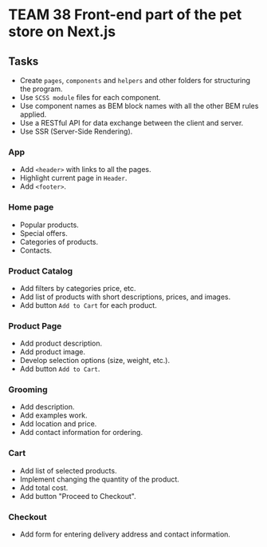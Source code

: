 # TEAM 38 Front-end part of the pet store on Next.js

## Tasks
- Create `pages`, `components` and `helpers` and other folders for structuring the program.
- Use `SCSS module` files for each component.
- Use component names as BEM block names with all the other BEM rules applied.
- Use a RESTful API for data exchange between the client and server.
- Use SSR (Server-Side Rendering).

### App
- Add `<header>` with links to all the pages.
- Highlight current page in `Header`.
- Add `<footer>`.

### Home page
- Popular products.
- Special offers.
- Categories of products.
- Contacts.

### Product Catalog
- Add filters by categories price, etc.
- Add list of products with short descriptions, prices, and images.
- Add button `Add to Cart` for each product.
  
### Product Page
- Add product description.
- Add product image.
- Develop selection options (size, weight, etc.).
- Add button `Add to Cart`.
  
### Grooming
- Add description.
- Add examples work.
- Add location and price.
- Add contact information for ordering.
  
### Cart
- Add list of selected products.
- Implement changing the quantity of the product.
- Add total cost.
- Add button "Proceed to Checkout".

### Checkout
- Add form for entering delivery address and contact information.
